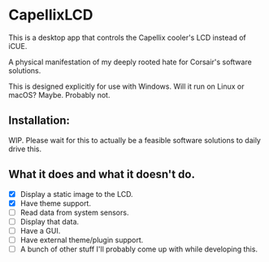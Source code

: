 # CapellixLCD
This is a desktop app that controls the Capellix cooler's LCD instead of iCUE.

A physical manifestation of my deeply rooted hate for Corsair's software solutions.

This is designed explicitly for use with Windows.
Will it run on Linux or macOS? Maybe. Probably not.

## Installation:
WIP. Please wait for this to actually be a feasible software solutions to daily drive this.

## What it does and what it doesn't do.
- [x] Display a static image to the LCD.
- [x] Have theme support.
- [ ] Read data from system sensors.
- [ ] Display that data.
- [ ] Have a GUI.
- [ ] Have external theme/plugin support.
- [ ] A bunch of other stuff I'll probably come up with while developing this.